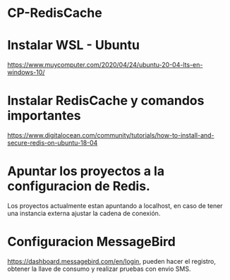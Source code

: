 # CP-RedisCache

# Instalar WSL - Ubuntu
https://www.muycomputer.com/2020/04/24/ubuntu-20-04-lts-en-windows-10/

# Instalar RedisCache y comandos importantes
https://www.digitalocean.com/community/tutorials/how-to-install-and-secure-redis-on-ubuntu-18-04

# Apuntar los proyectos a la configuracion de Redis.
Los proyectos actualmente estan apuntando a localhost, en caso de tener una instancia externa ajustar la cadena de conexión.

# Configuracion MessageBird
https://dashboard.messagebird.com/en/login, pueden hacer el registro, obtener la llave de consumo y realizar pruebas con envio SMS.